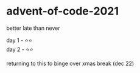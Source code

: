 # advent-of-code-2021
better late than never

day 1 - ⭐⭐ <br />
day 2 - ⭐⭐ <br />

returning to this to binge over xmas break (dec 22)
